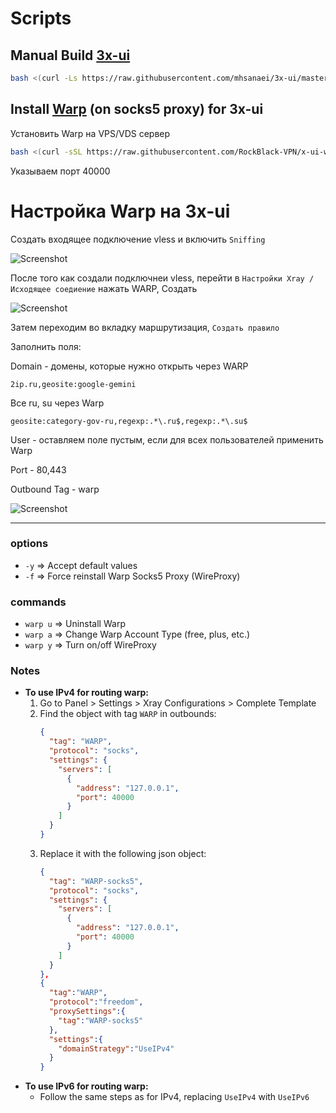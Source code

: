 # Scripts

## Manual Build [3x-ui](https://github.com/MHSanaei/3x-ui)

```sh
bash <(curl -Ls https://raw.githubusercontent.com/mhsanaei/3x-ui/master/install.sh)
```

## Install [Warp](https://gitlab.com/fscarmen/warp) (on socks5 proxy) for 3x-ui

Установить Warp на VPS/VDS сервер

```sh
bash <(curl -sSL https://raw.githubusercontent.com/RockBlack-VPN/x-ui-warp/main/install_warp_proxy.sh)
```
Указываем порт 40000

# Настройка Warp на 3x-ui
Создать входящее подключение vless и включить `Sniffing`

![Screenshot](https://rockblack.pro/images/warp/Screenshot_2.jpg)

После того как создали подключнеи vless, перейти в `Настройки Xray / Исходящее соедиение` нажать WARP, Создать

![Screenshot](https://rockblack.pro/images/warp/Screenshot_3.jpg)

Затем переходим во вкладку маршрутизация, `Создать правило`

Заполнить поля:

Domain - домены, которые нужно открыть через WARP

```
2ip.ru,geosite:google-gemini
```

Все ru, su через Warp 

```
geosite:category-gov-ru,regexp:.*\.ru$,regexp:.*\.su$
```

User - оставляем поле пустым, если для всех пользователей применить Warp

Port - 80,443

Outbound Tag - warp

![Screenshot](https://rockblack.pro/images/warp/Screenshot_4.jpg)

_______
### options

- `-y` => Accept default values
- `-f` => Force reinstall Warp Socks5 Proxy (WireProxy)

### commands

- `warp u` => Uninstall Warp
- `warp a` => Change Warp Account Type (free, plus, etc.)
- `warp y` => Turn on/off WireProxy

### Notes

- **To use IPv4 for routing warp:**
  1. Go to Panel > Settings > Xray Configurations > Complete Template
  2. Find the object with tag `WARP` in outbounds:
     ```json
     {
       "tag": "WARP",
       "protocol": "socks",
       "settings": {
         "servers": [
           {
             "address": "127.0.0.1",
             "port": 40000
           }
         ]
       }
     }
     ```
  3. Replace it with the following json object:
     ```json
     {
       "tag": "WARP-socks5",
       "protocol": "socks",
       "settings": {
         "servers": [
           {
             "address": "127.0.0.1",
             "port": 40000
           }
         ]
       }
     },
     {
       "tag":"WARP",
       "protocol":"freedom",
       "proxySettings":{
         "tag":"WARP-socks5"
       },
       "settings":{
         "domainStrategy":"UseIPv4"
       }
     }
     ```
- **To use IPv6 for routing warp:**
  - Follow the same steps as for IPv4, replacing `UseIPv4` with `UseIPv6`
